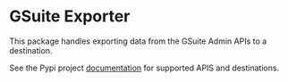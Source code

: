 # GSuite Exporter

This package handles exporting data from the GSuite Admin APIs to a destination.

See the Pypi project [documentation](https://pypi.org/project/gsuite-exporter/) for supported APIS and destinations.
